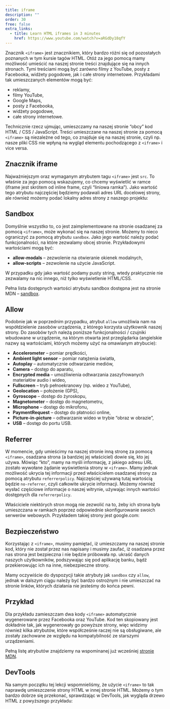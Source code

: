 ```yaml
---
title: iframe
description: ""
order: 30
free: false
extra_links:
  - title: Learn HTML iframes in 3 minutes
    href: https://www.youtube.com/watch?v=aRGdDy18qfY
---
```


<script>
	import Codepen from "$lib/components/ui/Codepen.svelte";
</script>

Znacznik `<iframe>` jest znacznikiem, który bardzo różni się od pozostałych poznanych w tym kursie tagów HTML. Otóż za jego pomocą mamy możliwość umieścić na naszej stronie treści znajdujące się na innych stronach. Tymi treściami mogą być zarówno filmy z YouTube, posty z Facebooka, widżety pogodowe, jak i całe strony internetowe. Przykładami tak umieszczanych elementów mogą być:

- reklamy,
- filmy YouTube,
- Google Maps,
- posty z Facebooka,
- widżety pogodowe,
- całe strony internetowe.

Technicznie rzecz ujmując, umieszczamy na naszej stronie “obcy” kod HTML / CSS / JavaScript. Treści umieszczane na naszej stronie za pomocą `<iframe>` są niezależne od tego, co znajduje się na naszej stronie, czyli np. nasze pliki CSS nie wpłyną na wygląd elementu pochodzącego z `<iframe>` i vice versa.

## Znacznik iframe

Najważniejszym oraz wymaganym atrybutem tagu `<iframe>` jest `src`. To właśnie za jego pomocą wskazujemy, co chcemy wyświetlić w ramce (iframe jest skrótem od inline frame, czyli “liniowa ramka”). Jako wartość tego atrybutu najczęściej będziemy podawali adres URL docelowej strony, ale również możemy podać lokalny adres strony z naszego projektu:

<Codepen id="xxmmvNb" />

## Sandbox

Domyślnie wszystko to, co jest zaimplementowane na stronie osadzanej za pomocą `<iframe>`, może wykonać się na naszej stronie. Możemy to nieco ograniczyć za pomocą atrybutu `sandbox`. Jako jego wartość należy podać funkcjonalności, na które zezwalamy obcej stronie. Przykładowymi wartościami mogą być:

- **allow-modals** – zezwolenie na otwieranie okienek modalnych,
- **allow-scripts** – zezwolenie na użycie JavaScript.

W przypadku gdy jako wartość podamy pusty string, wtedy praktycznie nie zezwalamy na nic innego, niż tylko wyświetlenie HTML/CSS.

Pełna lista dostępnych wartości atrybutu sandbox dostępna jest na stronie MDN – [sandbox](https://developer.mozilla.org/en-US/docs/Web/HTML/Element/iframe).

## Allow

Podobnie jak w poprzednim przypadku, atrybut `allow` umożliwia nam na współdzielenie zasobów urządzenia, z którego korzysta użytkownik naszej strony. Do zasobów tych należą poniższe funkcjonalności / czujniki wbudowane w urządzenie, na którym otwarta jest przeglądarka (angielskie nazwy są wartościami, których możemy użyć na omawianym atrybucie):

- **Accelerometer** – pomiar prędkości,
- **Ambient light sensor** – pomiar natężenia światła,
- **Autoplay** – automatycznie odtwarzanie mediów,
- **Camera** – dostęp do aparatu,
- **Encrypted media** – umożliwienia odtwarzania zaszyfrowanych materiałów audio i wideo,
- **Fullscreen** – tryb pełnoekranowy (np. wideo z YouTube),
- **Geolocation** – położenie (GPS),
- **Gyroscope** – dostęp do żyroskopu,
- **Magnetometer** – dostęp do magnetometru,
- **Microphone** – dostęp do mikrofonu,
- **PaymentRequest** – dostęp do płatności online,
- **Picture-in-picture** – odtwarzanie wideo w trybie “obraz w obrazie”,
- **USB** – dostęp do portu USB.

## Referrer

W momencie, gdy umieścimy na naszej stronie inną stronę za pomocą `<iframe>`, osadzana strona (a bardziej jej właściciel) dowie się, kto jej używa. Mówiąc “kto”, mamy na myśli informację, z jakiego adresu URL zostało wywołane żądanie wyświetlenia strony w `<iframe>`. Mamy jednak możliwość ukrycia tej informacji przed właścicielem osadzanej strony za pomocą atrybutu `referrerpolicy`. Najczęściej używaną tutaj wartością będzie `no-referrer`, czyli całkowite ukrycie informacji. Możemy również wysłać częściowe informacje o naszej witrynie, używając innych wartości dostępnych dla `referrerpolicy`.

Właściciele niektórych stron mogą nie zezwolić na to, żeby ich strona była umieszczana w ramkach poprzez odpowiednie skonfigurowanie swoich serwerów webowych. Przykładem takiej strony jest google.com:

<Codepen id="KKbJPPr" />

## Bezpieczeństwo

Korzystając z `<iframe>`, musimy pamiętać, iż umieszczamy na naszej stronie kod, który nie został przez nas napisany i musimy zaufać, iż osadzana przez nas strona jest bezpieczna i nie będzie próbowała np. ukraść danych naszych użytkowników, podszywając się pod aplikację banku, bądź przekierowując ich na inne, niebezpieczne strony.

Mamy oczywiście do dyspozycji takie atrybuty jak `sandbox` czy `allow`, jednak w dalszym ciągu należy być bardzo ostrożnym i nie umieszczać na stronie linków, których działania nie jesteśmy do końca pewni.

## Przykład

Dla przykładu zamieszczam dwa kody `<iframe>` automatycznie wygenerowane przez Facebooka oraz YouTube. Kod ten skopiowany jest dokładnie tak, jak wygenerowały go powyższe strony, więc widzimy również kilka atrybutów, które współcześnie raczej nie są obsługiwane, ale zostały zachowane ze względu na kompatybilność ze starszymi urządzeniami.

Pełną listę atrybutów znajdziemy na wspominanej już wcześniej [stronie MDN](https://developer.mozilla.org/en-US/docs/Web/HTML/Element/iframe).

<Codepen id="ZEVwzEN" />

## DevTools

Na samym początku tej lekcji wspomnieliśmy, że użycie `<iframe>` to tak naprawdę umieszczenie strony HTML w innej stronie HTML. Możemy o tym bardzo dobrze się przekonać, sprawdzając w DevTools, jak wygląda drzewo HTML z powyższego przykładu:

<img alt="" src="/kurs/statyczna/img/zaawansowana-strona/iframe.png" />
